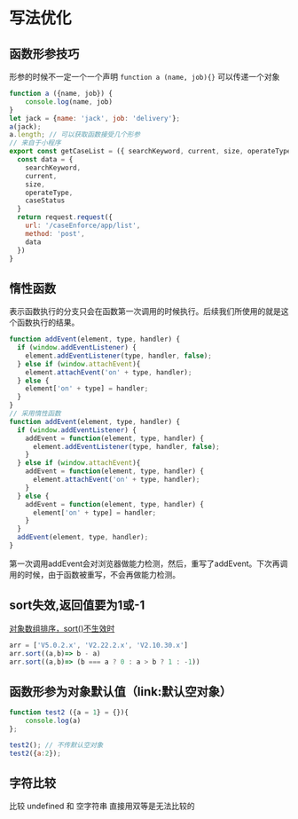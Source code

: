 # 写法优化

## 函数形参技巧

形参的时候不一定一个一个声明 `function a (name, job){}`
可以传递一个对象  

```js
function a ({name, job}) {
    console.log(name, job)
}
let jack = {name: 'jack', job: 'delivery'};
a(jack);
a.length; // 可以获取函数接受几个形参
// 来自于小程序
export const getCaseList = ({ searchKeyword, current, size, operateType, caseStatus }) => {
  const data = {
    searchKeyword,
    current,
    size,
    operateType,
    caseStatus
  }
  return request.request({
    url: '/caseEnforce/app/list',
    method: 'post',
    data
  })
}
```

## 惰性函数

表示函数执行的分支只会在函数第一次调用的时候执行。后续我们所使用的就是这个函数执行的结果。

```js
function addEvent(element, type, handler) {
  if (window.addEventListener) {
    element.addEventListener(type, handler, false);
  } else if (window.attachEvent){
    element.attachEvent('on' + type, handler);
  } else {
    element['on' + type] = handler;
  }
}
// 采用惰性函数
function addEvent(element, type, handler) {
  if (window.addEventListener) {
    addEvent = function(element, type, handler) {
      element.addEventListener(type, handler, false);
    }
  } else if (window.attachEvent){
    addEvent = function(element, type, handler) {
      element.attachEvent('on' + type, handler);
    }
  } else {
    addEvent = function(element, type, handler) {
      element['on' + type] = handler;
    }
  }
  addEvent(element, type, handler);
}

```

第一次调用addEvent会对浏览器做能力检测，然后，重写了addEvent。下次再调用的时候，由于函数被重写，不会再做能力检测。

## sort失效,返回值要为1或-1

[对象数组排序，sort()不生效时](https://www.cnblogs.com/yuanchao-blog/p/13502610.html)

```js
arr = ['V5.0.2.x', 'V2.22.2.x', 'V2.10.30.x']
arr.sort((a,b)=> b - a)
arr.sort((a,b)=> (b === a ? 0 : a > b ? 1 : -1))
```

## 函数形参为对象默认值（link:默认空对象）

```js
function test2 ({a = 1} = {}){
    console.log(a)
};

test2(); // 不传默认空对象
test2({a:2});
```

## 字符比较

比较 undefined 和 空字符串 直接用双等是无法比较的